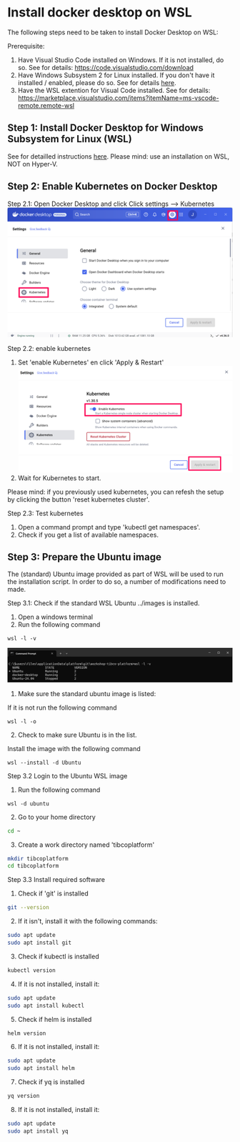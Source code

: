 
# Install docker desktop on WSL 

The following steps need to be taken to install Docker Desktop on WSL:

Prerequisite: 
1) Have Visual Studio Code installed on Windows. If it is not installed, do so. See for details: https://code.visualstudio.com/download
2) Have Windows Subsystem 2 for Linux installed. If you don't have it installed / enabled, please do so. See for details [here](install-wsl.md).
3) Have the WSL extention for Visual Code installed. See for details: https://marketplace.visualstudio.com/items?itemName=ms-vscode-remote.remote-wsl


## Step 1: Install Docker Desktop for Windows Subsystem for Linux (WSL)

See for detailled instructions [here](https://docs.docker.com/desktop/setup/install/windows-install/). Please mind: use an installation on WSL, NOT on Hyper-V.

## Step 2: Enable Kubernetes on Docker Desktop

Step 2.1: Open Docker Desktop and click Click settings --> Kubernetes
![](../images/DockerDesktop1.png)

Step 2.2: enable kubernetes
1. Set 'enable Kubernetes' en click 'Apply & Restart'
![](../images/DockerDesktop2.png)
2. Wait for Kubernetes to start.

Please mind: if you previously used kubernetes, you can refesh the setup by clicking the button 'reset kubernetes cluster'.

Step 2.3: Test kubernetes
1. Open a command prompt and type 'kubectl get namespaces'. 
2. Check if you get a list of available namespaces.

## Step 3: Prepare the Ubuntu image
The (standard) Ubuntu image provided as part of WSL will be used to run the installation script. In order to do so, a number of modifications need to made.

Step 3.1: Check if the standard WSL Ubuntu ../images is installed. 

1. Open a windows terminal
2. Run the following command

```windows terminal
wsl -l -v
```
![output](../images/wsl-l-v.png)

1. Make sure the standard ubuntu image is listed:


If it is not run the following command
```windows terminal
wsl -l -o
```

2. Check to make sure Ubuntu is in the list.

Install the image with the following command
```windows terminal
wsl --install -d Ubuntu
```

Step 3.2 Login to the Ubuntu WSL image
1. Run the following command
```windows terminal
wsl -d ubuntu 
```
2. Go to your home directory
```bash
cd ~ 
```

3. Create a work directory named 'tibcoplatform'
```bash
mkdir tibcoplatform
cd tibcoplatform 
```

Step 3.3 Install required software

1. Check if 'git' is installed
```bash
git --version
```

2. If it isn't, install it with the following commands:
```bash
sudo apt update
sudo apt install git
```

3. Check if kubectl is installed
```bash
kubectl version
```

4. If it is not installed, install it:
```bash
sudo apt update
sudo apt install kubectl
```

5. Check if helm is installed
```bash
helm version
```

6. If it is not installed, install it:
```bash
sudo apt update
sudo apt install helm
```

7. Check if yq is installed
```bash
yq version
```

8. If it is not installed, install it:
```bash
sudo apt update
sudo apt install yq
```
